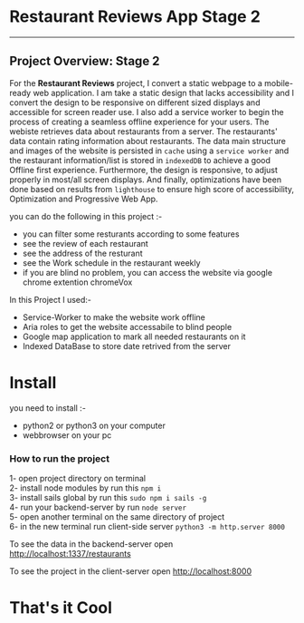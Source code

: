 # Restaurant Reviews App Stage 2


---

## Project Overview: Stage 2

 For the **Restaurant Reviews** project, I convert a static webpage to a mobile-ready web application. I am take a static design that lacks accessibility and I convert the design to be responsive on different sized displays and accessible for screen reader use. I also add a service worker to begin the process of creating a seamless offline experience for your users.
 The webiste retrieves data about restaurants from a server. The restaurants' data contain rating information about restaurants. The data main structure and images of the website is persisted in `cache` using a `service worker` and the restaurant information/list is stored in `indexedDB` to achieve a good Offline first experience. Furthermore, the design is responsive, to adjust properly in most/all screen displays. And finally, optimizations have been done based on results from `lighthouse` to ensure high score of accessibility, Optimization and Progressive Web App.


you can do the following in this project :-

* you can filter some resturants according to some features
* see the review of each restaurant
* see the address of the resturant
* see the Work schedule in the restaurant weekly
* if you are blind no problem, you can access the website via google chrome extention chromeVox

In this Project I used:-

* Service-Worker to make the website work offline
* Aria roles to get the website accessabile to blind people
* Google map application to mark all needed restaurants on it
* Indexed DataBase to store date retrived from the server
# Install

you need to install :-

* python2 or python3 on your computer
* webbrowser on your pc


### How to run the project

1- open project directory on terminal <br />
2- install node modules by run this `npm i` <br />
3- install sails global by run this `sudo npm i sails -g` <br />
4- run your backend-server by run `node server` <br />
5- open another terminal on the same directory of project <br />
6- in the new terminal run client-side server `python3 -m http.server 8000`

To see the data in the backend-server open <http://localhost:1337/restaurants>

To see the project in the client-server open <http://localhost:8000>

# That's it Cool
